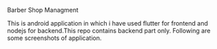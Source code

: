 Barber Shop Managment

This is android application in which i have used flutter for frontend and nodejs for backend.This repo contains backend part only.
Following are some screenshots of application.

